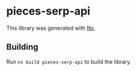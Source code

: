 # pieces-serp-api

This library was generated with [Nx](https://nx.dev).

## Building

Run `nx build pieces-serp-api` to build the library.

